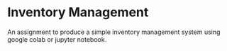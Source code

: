 # Inventory Management
An assignment to produce a simple inventory management system using google colab or jupyter notebook.
